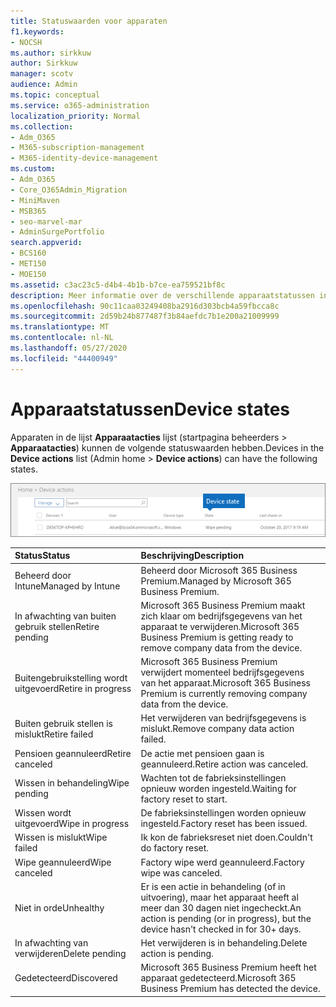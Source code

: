 ```yaml
---
title: Statuswaarden voor apparaten
f1.keywords:
- NOCSH
ms.author: sirkkuw
author: Sirkkuw
manager: scotv
audience: Admin
ms.topic: conceptual
ms.service: o365-administration
localization_priority: Normal
ms.collection:
- Adm_O365
- M365-subscription-management
- M365-identity-device-management
ms.custom:
- Adm_O365
- Core_O365Admin_Migration
- MiniMaven
- MSB365
- seo-marvel-mar
- AdminSurgePortfolio
search.appverid:
- BCS160
- MET150
- MOE150
ms.assetid: c3ac23c5-d4b4-4b1b-b7ce-ea759521bf8c
description: Meer informatie over de verschillende apparaatstatussen in de lijst Apparaatacties in Beheerhuis in Microsoft 365 voor Bedrijven.
ms.openlocfilehash: 90c11caa03249408ba2916d303bcb4a59fbcca8c
ms.sourcegitcommit: 2d59b24b877487f3b84aefdc7b1e200a21009999
ms.translationtype: MT
ms.contentlocale: nl-NL
ms.lasthandoff: 05/27/2020
ms.locfileid: "44400949"
---
```

# <a name="device-states"></a><span data-ttu-id="14b13-103">Apparaatstatussen</span><span class="sxs-lookup"><span data-stu-id="14b13-103">Device states</span></span>

<span data-ttu-id="14b13-104">Apparaten in de lijst **Apparaatacties** lijst (startpagina beheerders \> **Apparaatacties**) kunnen de volgende statuswaarden hebben.</span><span class="sxs-lookup"><span data-stu-id="14b13-104">Devices in the **Device actions** list (Admin home \> **Device actions**) can have the following states.</span></span>
  
![In the Device actions list, you can see the Devices states.](../media/a621c47e-45d9-4e1a-beb9-c03254d40c1d.png)
  
|<span data-ttu-id="14b13-106">**Status**</span><span class="sxs-lookup"><span data-stu-id="14b13-106">**Status**</span></span>|<span data-ttu-id="14b13-107">**Beschrijving**</span><span class="sxs-lookup"><span data-stu-id="14b13-107">**Description**</span></span>|
|:-----|:-----|
|<span data-ttu-id="14b13-108">Beheerd door Intune</span><span class="sxs-lookup"><span data-stu-id="14b13-108">Managed by Intune</span></span>  <br/> |<span data-ttu-id="14b13-109">Beheerd door Microsoft 365 Business Premium.</span><span class="sxs-lookup"><span data-stu-id="14b13-109">Managed by Microsoft 365 Business Premium.</span></span>  <br/> |
|<span data-ttu-id="14b13-110">In afwachting van buiten gebruik stellen</span><span class="sxs-lookup"><span data-stu-id="14b13-110">Retire pending</span></span>  <br/> |<span data-ttu-id="14b13-111">Microsoft 365 Business Premium maakt zich klaar om bedrijfsgegevens van het apparaat te verwijderen.</span><span class="sxs-lookup"><span data-stu-id="14b13-111">Microsoft 365 Business Premium is getting ready to remove company data from the device.</span></span>  <br/> |
|<span data-ttu-id="14b13-112">Buitengebruikstelling wordt uitgevoerd</span><span class="sxs-lookup"><span data-stu-id="14b13-112">Retire in progress</span></span>  <br/> |<span data-ttu-id="14b13-113">Microsoft 365 Business Premium verwijdert momenteel bedrijfsgegevens van het apparaat.</span><span class="sxs-lookup"><span data-stu-id="14b13-113">Microsoft 365 Business Premium is currently removing company data from the device.</span></span>  <br/> |
|<span data-ttu-id="14b13-114">Buiten gebruik stellen is mislukt</span><span class="sxs-lookup"><span data-stu-id="14b13-114">Retire failed</span></span>  <br/> | <span data-ttu-id="14b13-115">Het verwijderen van bedrijfsgegevens is mislukt.</span><span class="sxs-lookup"><span data-stu-id="14b13-115">Remove company data action failed.</span></span>  <br/> |
|<span data-ttu-id="14b13-116">Pensioen geannuleerd</span><span class="sxs-lookup"><span data-stu-id="14b13-116">Retire canceled</span></span>  <br/> |<span data-ttu-id="14b13-117">De actie met pensioen gaan is geannuleerd.</span><span class="sxs-lookup"><span data-stu-id="14b13-117">Retire action was canceled.</span></span>  <br/> |
|<span data-ttu-id="14b13-118">Wissen in behandeling</span><span class="sxs-lookup"><span data-stu-id="14b13-118">Wipe pending</span></span>  <br/> |<span data-ttu-id="14b13-119">Wachten tot de fabrieksinstellingen opnieuw worden ingesteld.</span><span class="sxs-lookup"><span data-stu-id="14b13-119">Waiting for factory reset to start.</span></span>  <br/> |
|<span data-ttu-id="14b13-120">Wissen wordt uitgevoerd</span><span class="sxs-lookup"><span data-stu-id="14b13-120">Wipe in progress</span></span>  <br/> |<span data-ttu-id="14b13-121">De fabrieksinstellingen worden opnieuw ingesteld.</span><span class="sxs-lookup"><span data-stu-id="14b13-121">Factory reset has been issued.</span></span>  <br/> |
|<span data-ttu-id="14b13-122">Wissen is mislukt</span><span class="sxs-lookup"><span data-stu-id="14b13-122">Wipe failed</span></span>  <br/> |<span data-ttu-id="14b13-123">Ik kon de fabrieksreset niet doen.</span><span class="sxs-lookup"><span data-stu-id="14b13-123">Couldn't do factory reset.</span></span>  <br/> |
|<span data-ttu-id="14b13-124">Wipe geannuleerd</span><span class="sxs-lookup"><span data-stu-id="14b13-124">Wipe canceled</span></span>  <br/> |<span data-ttu-id="14b13-125">Factory wipe werd geannuleerd.</span><span class="sxs-lookup"><span data-stu-id="14b13-125">Factory wipe was canceled.</span></span>  <br/> |
|<span data-ttu-id="14b13-126">Niet in orde</span><span class="sxs-lookup"><span data-stu-id="14b13-126">Unhealthy</span></span>  <br/> |<span data-ttu-id="14b13-127">Er is een actie in behandeling (of in uitvoering), maar het apparaat heeft al meer dan 30 dagen niet ingecheckt.</span><span class="sxs-lookup"><span data-stu-id="14b13-127">An action is pending (or in progress), but the device hasn't checked in for 30+ days.</span></span>  <br/> |
|<span data-ttu-id="14b13-128">In afwachting van verwijderen</span><span class="sxs-lookup"><span data-stu-id="14b13-128">Delete pending</span></span>  <br/> |<span data-ttu-id="14b13-129">Het verwijderen is in behandeling.</span><span class="sxs-lookup"><span data-stu-id="14b13-129">Delete action is pending.</span></span>  <br/> |
|<span data-ttu-id="14b13-130">Gedetecteerd</span><span class="sxs-lookup"><span data-stu-id="14b13-130">Discovered</span></span>  <br/> |<span data-ttu-id="14b13-131">Microsoft 365 Business Premium heeft het apparaat gedetecteerd.</span><span class="sxs-lookup"><span data-stu-id="14b13-131">Microsoft 365 Business Premium has detected the device.</span></span>  <br/> |
   
